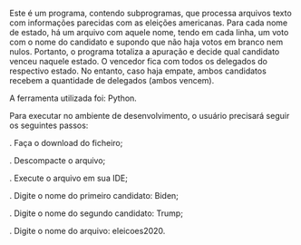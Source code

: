 Este é um programa, contendo subprogramas, que processa arquivos texto com informações parecidas com as eleições americanas. Para cada nome de estado, há um arquivo com aquele nome, tendo em cada linha, um voto com o nome do candidato e supondo que não haja votos em branco nem nulos. Portanto, o programa totaliza a apuração e decide qual candidato venceu naquele estado. O vencedor fica com todos os delegados do respectivo estado. No entanto, caso haja empate, ambos candidatos recebem a quantidade de delegados (ambos vencem).

A ferramenta utilizada foi: Python.

Para executar no ambiente de desenvolvimento, o usuário precisará seguir os seguintes passos:

. Faça o download do ficheiro;

. Descompacte o arquivo;

. Execute o arquivo em sua IDE;

. Digite o nome do primeiro candidato: Biden;

. Digite o nome do segundo candidato: Trump;

. Digite o nome do arquivo: eleicoes2020.